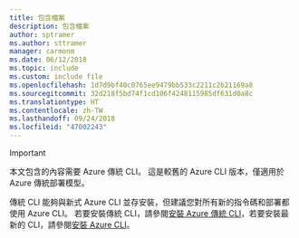 ```yaml
---
title: 包含檔案
description: 包含檔案
author: sptramer
ms.author: sttramer
manager: carmonm
ms.date: 06/12/2018
ms.topic: include
ms.custom: include file
ms.openlocfilehash: 1d7d9bf40c0765ee9479bb533c2211c2b21169a8
ms.sourcegitcommit: 32d218f5bd74f1cd106f4248115985df631d0a8c
ms.translationtype: HT
ms.contentlocale: zh-TW
ms.lasthandoff: 09/24/2018
ms.locfileid: "47002243"
---
```

> [!IMPORTANT]
> 本文包含的內容需要 Azure 傳統 CLI。 這是較舊的 Azure CLI 版本，僅適用於 Azure 傳統部署模型。
>
> 傳統 CLI 能夠與新式 Azure CLI 並存安裝，但建議您對所有新的指令碼和部署都使用 Azure CLI。
> 若要安裝傳統 CLI，請參閱[安裝 Azure 傳統 CLI](/cli/azure/install-classic-cli)，若要安裝最新的 CLI，請參閱[安裝 Azure CLI](/cli/azure/install-azure-cli)。
